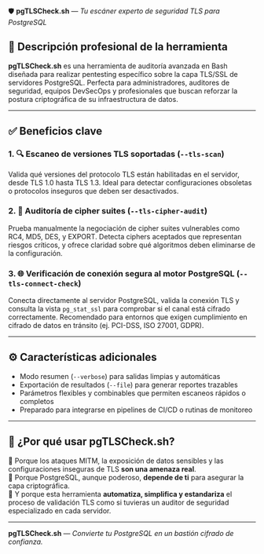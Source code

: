 🛡️ **pgTLSCheck.sh** — _Tu escáner experto de seguridad TLS para PostgreSQL_

## 📣 **Descripción profesional de la herramienta**

**pgTLSCheck.sh** es una herramienta de auditoría avanzada en Bash diseñada para realizar pentesting específico sobre la capa TLS/SSL de servidores PostgreSQL. Perfecta para administradores, auditores de seguridad, equipos DevSecOps y profesionales que buscan reforzar la postura criptográfica de su infraestructura de datos.

---

## ✅ **Beneficios clave**

### 1. 🔍 Escaneo de versiones TLS soportadas (`--tls-scan`)
Valida qué versiones del protocolo TLS están habilitadas en el servidor, desde TLS 1.0 hasta TLS 1.3. Ideal para detectar configuraciones obsoletas o protocolos inseguros que deben ser desactivados.

### 2. 🔐 Auditoría de cipher suites (`--tls-cipher-audit`)
Prueba manualmente la negociación de cipher suites vulnerables como RC4, MD5, DES, y EXPORT. Detecta ciphers aceptados que representan riesgos críticos, y ofrece claridad sobre qué algoritmos deben eliminarse de la configuración.

### 3. 🌐 Verificación de conexión segura al motor PostgreSQL (`--tls-connect-check`)
Conecta directamente al servidor PostgreSQL, valida la conexión TLS y consulta la vista `pg_stat_ssl` para comprobar si el canal está cifrado correctamente. Recomendado para entornos que exigen cumplimiento en cifrado de datos en tránsito (ej. PCI-DSS, ISO 27001, GDPR).

---

## ⚙️ **Características adicionales**

- Modo resumen (`--verbose`) para salidas limpias y automáticas
- Exportación de resultados (`--file`) para generar reportes trazables
- Parámetros flexibles y combinables que permiten escaneos rápidos o completos
- Preparado para integrarse en pipelines de CI/CD o rutinas de monitoreo

---

## 🚀 ¿Por qué usar pgTLSCheck.sh?

🔸 Porque los ataques MITM, la exposición de datos sensibles y las configuraciones inseguras de TLS **son una amenaza real**.  
🔸 Porque PostgreSQL, aunque poderoso, **depende de ti** para asegurar la capa criptográfica.  
🔸 Y porque esta herramienta **automatiza, simplifica y estandariza** el proceso de validación TLS como si tuvieras un auditor de seguridad especializado en cada servidor.

---

**pgTLSCheck.sh** — _Convierte tu PostgreSQL en un bastión cifrado de confianza._
 
